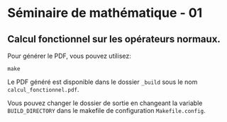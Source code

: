 # Séminaire de mathématique - 01

## Calcul fonctionnel sur les opérateurs normaux.

Pour générer le PDF, vous pouvez utilisez:
```
make
```

Le PDF généré est disponible dans le dossier `_build` sous le nom
`calcul_fonctionnel.pdf`.

Vous pouvez changer le dossier de sortie en changeant la variable `BUILD_DIRECTORY` dans le makefile de configuration `Makefile.config`.
